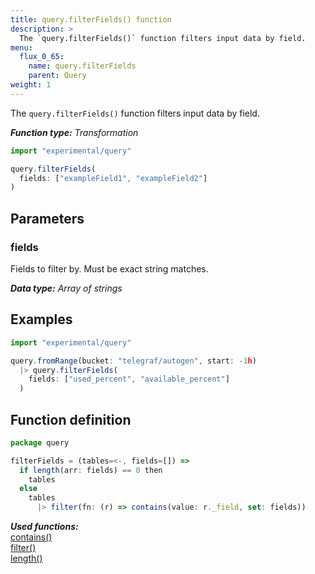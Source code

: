 ```yaml
---
title: query.filterFields() function
description: >
  The `query.filterFields()` function filters input data by field.
menu:
  flux_0_65:
    name: query.filterFields
    parent: Query
weight: 1
---
```


The `query.filterFields()` function filters input data by field.

_**Function type:** Transformation_

```js
import "experimental/query"

query.filterFields(
  fields: ["exampleField1", "exampleField2"]
)
```

## Parameters

### fields
Fields to filter by.
Must be exact string matches.

_**Data type:** Array of strings_

## Examples

```js
import "experimental/query"

query.fromRange(bucket: "telegraf/autogen", start: -1h)
  |> query.filterFields(
    fields: ["used_percent", "available_percent"]
  )
```

## Function definition
```js
package query

filterFields = (tables=<-, fields=[]) =>
  if length(arr: fields) == 0 then
    tables
  else
    tables
      |> filter(fn: (r) => contains(value: r._field, set: fields))
```

_**Used functions:**_  
[contains()](/flux/v0.65/stdlib/built-in/tests/contains/)  
[filter()](/flux/v0.65/stdlib/built-in/transformations/filter/)  
[length()](/flux/v0.65/stdlib/built-in/misc/length/)  
